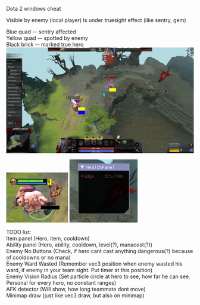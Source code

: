 Dota 2 windows cheat

Visible by enemy (local player)
Is under truesight effect (like sentry, gem)

Blue quad -- sentry affected  
Yellow quad -- spotted by enemy  
Black brick -- marked true hero
![til](demo.gif)

![til](Screenshot_16.png)
![til](Screenshot_2.png)


TODO list:   
Item panel           (Hero, item, cooldown)  
Ability panel        (Hero, ability, cooldown, level(?), manacost(?))  
Enemy No Buttons     (Check, if hero cant cast anything dangerous(?) because of cooldowns or no mana)  
Enemy Ward Wasted    (Remember vec3 position when enemy wasted his ward, if enemy in your team sight. Put timer at this position)  
Enemy Vision Radius  (Set particle circle at hero to see, how far he can see. Personal for every hero, no constant ranges)  
AFK detector         (Will show, how long teammate dont move)  
Minimap draw         (just like vec3 draw, but also on minimap)  
